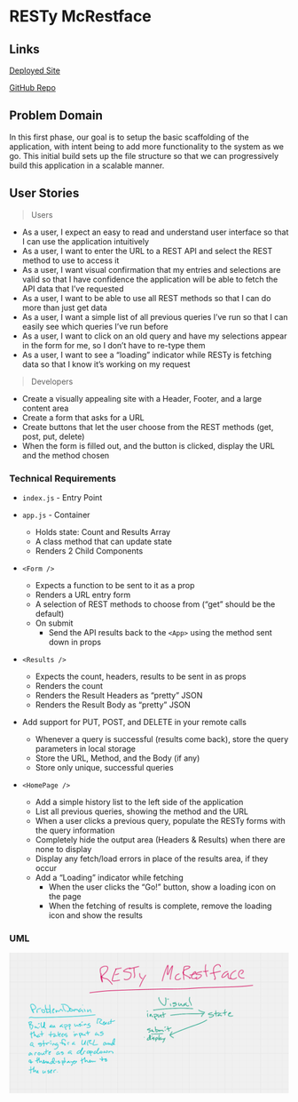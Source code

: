 # RESTy McRestface

## Links

[Deployed Site](https://elegant-wiles-af3667.netlify.app/)

[GitHub Repo](https://github.com/daneng1/RESTy)

## Problem Domain

In this first phase, our goal is to setup the basic scaffolding of the application, with intent being to add more functionality to the system as we go. This initial build sets up the file structure so that we can progressively build this application in a scalable manner.

## User Stories

> Users

- As a user, I expect an easy to read and understand user interface so that I can use the application intuitively
- As a user, I want to enter the URL to a REST API and select the REST method to use to access it
- As a user, I want visual confirmation that my entries and selections are valid so that I have confidence the application will be able to fetch the API data that I’ve requested
- As a user, I want to be able to use all REST methods so that I can do more than just get data
- As a user, I want a simple list of all previous queries I’ve run so that I can easily see which queries I’ve run before
- As a user, I want to click on an old query and have my selections appear in the form for me, so I don’t have to re-type them
- As a user, I want to see a “loading” indicator while RESTy is fetching data so that I know it’s working on my request

> Developers

- Create a visually appealing site with a Header, Footer, and a large content area
- Create a form that asks for a URL
- Create buttons that let the user choose from the REST methods (get, post, put, delete)
- When the form is filled out, and the button is clicked, display the URL and the method chosen

### Technical Requirements

- `index.js` - Entry Point
- `app.js` - Container
  - Holds state: Count and Results Array
  - A class method that can update state
  - Renders 2 Child Components
- `<Form />`
  - Expects a function to be sent to it as a prop
  - Renders a URL entry form
  - A selection of REST methods to choose from (“get” should be the default)
  - On submit
    - Send the API results back to the `<App>` using the method sent down in props
- `<Results />`
  - Expects the count, headers, results to be sent in as props
  - Renders the count
  - Renders the Result Headers as “pretty” JSON
  - Renders the Result Body as “pretty” JSON

- Add support for PUT, POST, and DELETE in your remote calls
  - Whenever a query is successful (results come back), store the query parameters in local storage
  - Store the URL, Method, and the Body (if any)
  - Store only unique, successful queries
- `<HomePage />`
  - Add a simple history list to the left side of the application
  - List all previous queries, showing the method and the URL
  - When a user clicks a previous query, populate the RESTy forms with the query information
  - Completely hide the output area (Headers & Results) when there are none to display
  - Display any fetch/load errors in place of the results area, if they occur
  - Add a “Loading” indicator while fetching
    - When the user clicks the “Go!” button, show a loading icon on the page
    - When the fetching of results is complete, remove the loading icon and show the results

### UML

![UML](resty.png)
